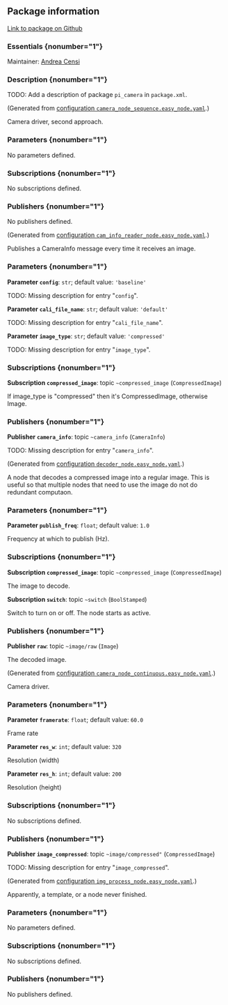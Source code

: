 <div id='pi_camera-autogenerated' markdown='1'>


<!-- do not edit this file, autogenerated -->

## Package information 

[Link to package on Github](github:org=duckietown,repo=Software,path=05-teleop/pi_camera,branch=master18)

### Essentials {nonumber="1"}

Maintainer: [Andrea Censi](mailto:acensi@idsc.mavt.ethz.ch)

### Description {nonumber="1"}

TODO: Add a description of package `pi_camera` in `package.xml`.



</div>

<!-- file start -->

<div id='pi_camera-camera_node_sequence-autogenerated' markdown='1'>


<!-- do not edit this file, autogenerated -->

(Generated from [configuration `camera_node_sequence.easy_node.yaml`](github:org=duckietown,repo=Software,path=camera_node_sequence.easy_node.yaml,branch=master18).)

Camera driver, second approach.

### Parameters {nonumber="1"}

No parameters defined.

### Subscriptions {nonumber="1"}

No subscriptions defined.

### Publishers {nonumber="1"}

No publishers defined.



</div><!-- file start -->

<div id='pi_camera-cam_info_reader_node-autogenerated' markdown='1'>


<!-- do not edit this file, autogenerated -->

(Generated from [configuration `cam_info_reader_node.easy_node.yaml`](github:org=duckietown,repo=Software,path=cam_info_reader_node.easy_node.yaml,branch=master18).)

Publishes a CameraInfo message every time it receives an image.


### Parameters {nonumber="1"}

**Parameter `config`**: `str`; default value: `'baseline'`

TODO: Missing description for entry "`config`".

**Parameter `cali_file_name`**: `str`; default value: `'default'`

TODO: Missing description for entry "`cali_file_name`".

**Parameter `image_type`**: `str`; default value: `'compressed'`

TODO: Missing description for entry "`image_type`".

### Subscriptions {nonumber="1"}

**Subscription `compressed_image`**: topic `~compressed_image` (`CompressedImage`)

If image_type is "compressed" then it's CompressedImage, otherwise Image.

### Publishers {nonumber="1"}

**Publisher `camera_info`**: topic `~camera_info` (`CameraInfo`)

TODO: Missing description for entry "`camera_info`".



</div><!-- file start -->

<div id='pi_camera-decoder_node-autogenerated' markdown='1'>


<!-- do not edit this file, autogenerated -->

(Generated from [configuration `decoder_node.easy_node.yaml`](github:org=duckietown,repo=Software,path=decoder_node.easy_node.yaml,branch=master18).)

A node that decodes a compressed image into a regular image. This is useful so that multiple nodes that need to use the image do not do redundant computaon.

### Parameters {nonumber="1"}

**Parameter `publish_freq`**: `float`; default value: `1.0`

Frequency at which to publish (Hz).

### Subscriptions {nonumber="1"}

**Subscription `compressed_image`**: topic `~compressed_image` (`CompressedImage`)

The image to decode.

**Subscription `switch`**: topic `~switch` (`BoolStamped`)

Switch to turn on or off. The node starts as active.

### Publishers {nonumber="1"}

**Publisher `raw`**: topic `~image/raw` (`Image`)

The decoded image.



</div><!-- file start -->

<div id='pi_camera-camera_node_continuous-autogenerated' markdown='1'>


<!-- do not edit this file, autogenerated -->

(Generated from [configuration `camera_node_continuous.easy_node.yaml`](github:org=duckietown,repo=Software,path=camera_node_continuous.easy_node.yaml,branch=master18).)

Camera driver.

### Parameters {nonumber="1"}

**Parameter `framerate`**: `float`; default value: `60.0`

Frame rate

**Parameter `res_w`**: `int`; default value: `320`

Resolution (width)

**Parameter `res_h`**: `int`; default value: `200`

Resolution (height)

### Subscriptions {nonumber="1"}

No subscriptions defined.

### Publishers {nonumber="1"}

**Publisher `image_compressed`**: topic `~image/compressed"` (`CompressedImage`)

TODO: Missing description for entry "`image_compressed`".



</div><!-- file start -->

<div id='pi_camera-img_process_node-autogenerated' markdown='1'>


<!-- do not edit this file, autogenerated -->

(Generated from [configuration `img_process_node.easy_node.yaml`](github:org=duckietown,repo=Software,path=img_process_node.easy_node.yaml,branch=master18).)

Apparently, a template, or a node never finished.


### Parameters {nonumber="1"}

No parameters defined.

### Subscriptions {nonumber="1"}

No subscriptions defined.

### Publishers {nonumber="1"}

No publishers defined.



</div>